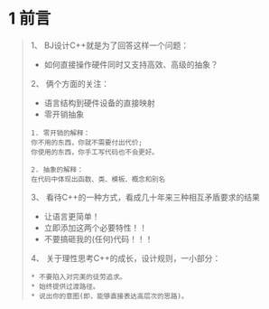 # 1 前言
> 1、 BJ设计C++就是为了回答这样一个问题：
> * 如何直接操作硬件同时又支持高效、高级的抽象？
>   
> 2、 俩个方面的关注：
> * 语言结构到硬件设备的直接映射
> * 零开销抽象
>
> ```
> 1. 零开销的解释：
> 你不用的东西，你就不需要付出代价;
> 你使用的东西，你手工写代码也不会更好。
>
> 2. 抽象的解释：
> 在代码中体现出函数、类、模板、概念和别名
> ```
> 3、 看待C++的一种方式，看成几十年来三种相互矛盾要求的结果
> * 让语言更简单！
> * 立即添加这两个必要特性！！
> * 不要搞砸我的(任何)代码！！！
>
> 4、 关于理性思考C++的成长，设计规则，一小部分：
> ```
> * 不要陷入对完美的徒劳追求。
> * 始终提供过渡路径。
> * 说出你的意图(即，能够直接表达高层次的思路)。
> ```
